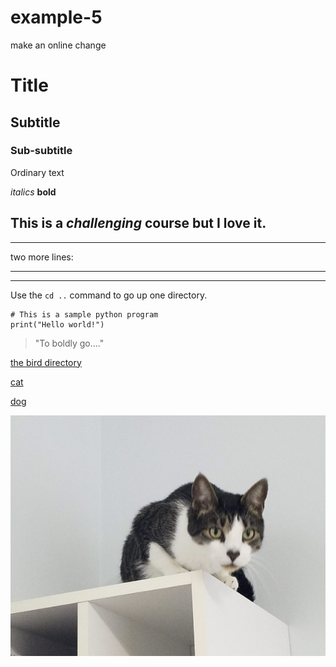# example-5

make an online change

# Title

## Subtitle

### Sub-subtitle

Ordinary text

_italics_
**bold**

## This is a _challenging_ course but I **love** it.

---

two more lines:

---

---

Use the `cd ..` command to go up one directory.

```
# This is a sample python program
print("Hello world!")
```

> "To boldly go...."

[the bird directory](bird)

[cat](cat)

[dog](dog)

![Paxil](paxil.png)
